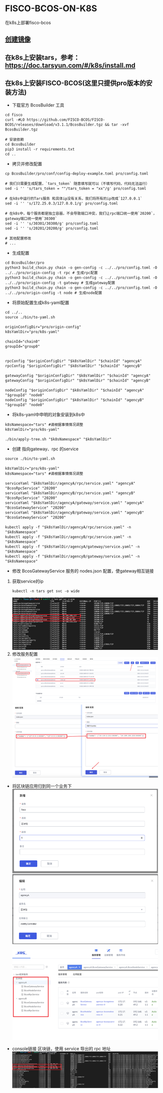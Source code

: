 # FISCO-BCOS-ON-K8S
在k8s上部署fisco-bcos

## [创建镜像](dockerfile)

## 在k8s上安装tars，参考：https://doc.tarsyun.com/#/k8s/install.md

## 在k8s上安装FISCO-BCOS(这里只提供pro版本的安装方法)

- 下载官方 BcosBuilder 工具
```shell
cd fisco
curl -#LO https://github.com/FISCO-BCOS/FISCO-BCOS/releases/download/v3.1.1/BcosBuilder.tgz && tar -xvf BcosBuilder.tgz

# 安装依赖
cd BcosBuilder
pip3 install -r requirements.txt
cd ..
```
- 拷贝并修改配置
```shell
cp BcosBuilder/pro/conf/config-deploy-example.toml pro/config.toml

# 我们只需要生成配置，`tars_token` 随意填写就可以（不填写代码，代码无法运行）
sed -i '' 's/tars_token = ""/tars_token = "xx"/g' pro/config.toml

# 在k8s中运行的Tars服务 和具体ip没有关系，我们将所有的ip改成`127.0.0.1`
sed -i '' 's/172.25.0.3/127.0.0.1/g' pro/config.toml

# 在k8s中，每个服务都是独立容器，不会导致端口冲突，我们让rpc端口统一使用`20200`，gateway端口统一使用`30300`
sed -i '' 's/30301/30300/g' pro/config.toml
sed -i '' 's/20201/20200/g' pro/config.toml

# 其他配置修改
# ...
```

- 生成配置
```shell
cd BcosBuilder/pro
python3 build_chain.py chain -o gen-config -c ../../pro/config.toml -O ../../pro/origin-config -t rpc # 生成rpc配置
python3 build_chain.py chain -o gen-config -c ../../pro/config.toml -O ../../pro/origin-config -t gateway # 生成gateway配置
python3 build_chain.py chain -o gen-config -c ../../pro/config.toml -O ../../pro/origin-config -t node # 生成node配置
```

- 将原始配置生成k8s-yaml配置
```shell
cd ../..
source ./bin/to-yaml.sh

originConfigDir="pro/origin-config"
k8sYamlDir="pro/k8s-yaml"

chainId="chain0"
groupId="group0"


rpcConfig "$originConfigDir" "$k8sYamlDir" "$chainId" "agencyA"
rpcConfig "$originConfigDir" "$k8sYamlDir" "$chainId" "agencyB"

gatewayConfig "$originConfigDir" "$k8sYamlDir" "$chainId" "agencyA"
gatewayConfig "$originConfigDir" "$k8sYamlDir" "$chainId" "agencyB"

nodeConfig "$originConfigDir" "$k8sYamlDir" "$chainId" "agencyA" "$groupId" "node0"
nodeConfig "$originConfigDir" "$k8sYamlDir" "$chainId" "agencyB" "$groupId" "node0"
```


- 将k8s-yaml中申明的对象安装到k8s中
```shell
k8sNamespace="tars" #请根据事情情况调整
k8sYamlDir="pro/k8s-yaml"

./bin/apply-tree.sh "$k8sNamespace" "$k8sYamlDir"
```

- 创建 指向gateway、rpc 的service
```shell
source ./bin/to-yaml.sh

k8sYamlDir="pro/k8s-yaml"
k8sNamespace="tars" #请根据事情情况调整

serviceYaml "$k8sYamlDir/agencyA/rpc/service.yaml" "agencyA" "BcosRpcService" "20200"
serviceYaml "$k8sYamlDir/agencyB/rpc/service.yaml" "agencyB" "BcosRpcService" "20200"
serviceYaml "$k8sYamlDir/agencyA/gateway/service.yaml" "agencyA" "BcosGatewayService" "20200"
serviceYaml "$k8sYamlDir/agencyB/gateway/service.yaml" "agencyB" "BcosGatewayService" "20200"

kubectl apply -f "$k8sYamlDir/agencyA/rpc/service.yaml" -n "$k8sNamespace" 
kubectl apply -f "$k8sYamlDir/agencyB/rpc/service.yaml" -n "$k8sNamespace" 
kubectl apply -f "$k8sYamlDir/agencyA/gateway/service.yaml" -n "$k8sNamespace" 
kubectl apply -f "$k8sYamlDir/agencyB/gateway/service.yaml" -n "$k8sNamespace" 
```

- 修改 BcosGatewayService 服务的 nodes.json 配置，使gateway相互链接
1. 获取service的ip
    ```shell
    kubectl -n tars get svc -o wide
    ```
    ![](7.png)
2. 修改服务配置
    ![](4.png)
    ![](5.png)


- 将区块链应用归到同一个业务下
    ![](1.png)
    ![](2.png)

    ![](6.png)

- console链接 区块链，使用 service 导出的 rpc 地址
    ![](3.png)